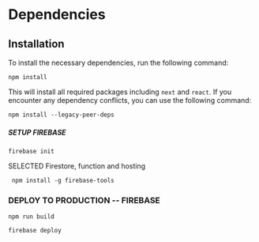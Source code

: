 # Dependencies #

## Installation

To install the necessary dependencies, run the following command:

```
npm install
```

This will install all required packages including `next` and `react`. If you encounter any dependency conflicts, you can use the following command:

```
npm install --legacy-peer-deps
```


##### SETUP FIREBASE ####

```
firebase init
```
SELECTED Firestore, function and hosting

```
 npm install -g firebase-tools 
 ```


 ### DEPLOY TO PRODUCTION -- FIREBASE ###

 ```
 npm run build
 ```

 ```
 firebase deploy
 ```
 